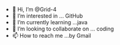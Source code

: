 - 👋 Hi, I’m @Grid-4
- 👀 I’m interested in ... GitHub
- 🌱 I’m currently learning ...java
- 💞️ I’m looking to collaborate on ... coding
- 📫 How to reach me ...by Gmail

<!---
Grid-4/Grid-4 is a ✨ special ✨ repository because its `README.md` (this file) appears on your GitHub profile.
You can click the Preview link to take a look at your changes.
--->
